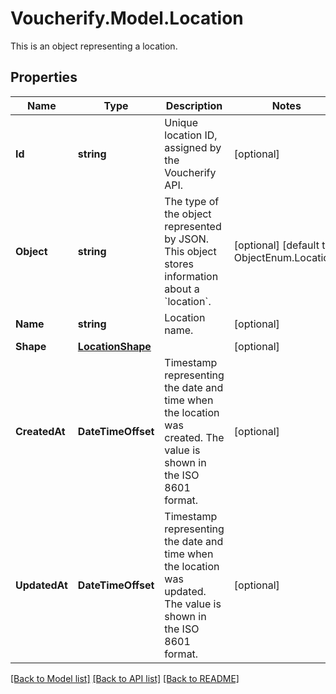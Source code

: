 # Voucherify.Model.Location
This is an object representing a location.

## Properties

Name | Type | Description | Notes
------------ | ------------- | ------------- | -------------
**Id** | **string** | Unique location ID, assigned by the Voucherify API. | [optional] 
**Object** | **string** | The type of the object represented by JSON. This object stores information about a &#x60;location&#x60;. | [optional] [default to ObjectEnum.Location]
**Name** | **string** | Location name. | [optional] 
**Shape** | [**LocationShape**](LocationShape.md) |  | [optional] 
**CreatedAt** | **DateTimeOffset** | Timestamp representing the date and time when the location was created. The value is shown in the ISO 8601 format. | [optional] 
**UpdatedAt** | **DateTimeOffset** | Timestamp representing the date and time when the location was updated. The value is shown in the ISO 8601 format. | [optional] 

[[Back to Model list]](../../README.md#documentation-for-models) [[Back to API list]](../../README.md#documentation-for-api-endpoints) [[Back to README]](../../README.md)

